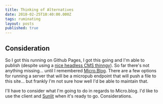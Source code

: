 ```yaml
---
title: Thinking of Alternatives
date: 2018-02-25T10:40:00.000Z
tags: ruminating
layout: posts
published: true
---
```

## Consideration

So I got this running on Github Pages, I got this going and I'm able to publish (despite using a [nice headless CMS thinngy][1]). So far there's not anything missing... until I remembered [Micro.Blog][2]. There are a few options for running a server that will be a micropub endpoint that will push a file to this site... but frankly I'm not sure how well I'd be able to maintain that. 

I'll have to consider what I'm going to do in regards to Micro.blog. I'd like to use the client and [Sunlit][sunlit] when it's ready to go. Considerations.

[1]: http://prose.io "Prose.io - a.k.a. a web-based Git client with a markdown editor built in."
[2]: http://micro.blog "Micro.blog"
[Sunlit]: http://sunlit.io "Sunlit - photos (soon) for micro.blog"
